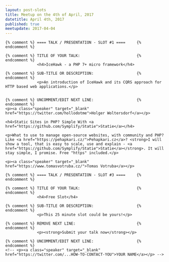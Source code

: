 ```yaml
---
layout: post-slots
title: Meetup on the 4th of April, 2017
datetitle: April 4th, 2017
published: true
meetupdate: 2017-04-04
---
```


<div class="slot span4"><div class="icon-awesome"><i class="icon-comment-alt"></i></div>

    {% comment %} ==== TALK / PRESENTATION - SLOT #1 ====     {% endcomment %}

    {% comment %} TITLE OF YOUR TALK:                         {% endcomment %}
                  <h4>IceHawk - a PHP 7+ micro framework</h4>

    {% comment %} SUB-TITLE OR DESCRIPTION:                   {% endcomment %}
                  <p>An introduction of IceHawk and its CQRS approach for HTTP based web applications.</p>


    {% comment %} UNCOMMENT/EDIT NEXT LINE:                   {% endcomment %}
    <p><a class="speaker" target="_blank" href="https://twitter.com/hollodotme">Holger Woltersdorf</a></p>

</div>

<div class="slot span4"><div class="icon-awesome"><i class="icon-comment-alt"></i></div>

    <h4>Static Sites in PHP? Simple With <a href="https://github.com/Symplify/Statie">Statie</a></h4>

    <p>What to use to manage open-source websites, with community and PHP? Like <a href="https://pehapkari.cz/">Pehapkari.cz</a>? <strong>I will show a tool, that is easy to scale, use and explain - <a href="https://github.com/Symplify/Statie">Statie</a></strong>. It will stay simple, I promise. Free "https" included.</p>

    <p><a class="speaker" target="_blank" href="https://www.tomasvotruba.cz/">Tomas Votruba</a></p>

</div>

<div class="slot span4"><div class="icon-awesome"><i class="icon-comment-alt"></i></div>

    {% comment %} ==== TALK / PRESENTATION - SLOT #3 ====     {% endcomment %}

    {% comment %} TITLE OF YOUR TALK:                         {% endcomment %}
                  <h4>Free Slot</h4>

    {% comment %} SUB-TITLE OR DESCRIPTION:                   {% endcomment %}
                  <p>This 25 minute slot could be yours!</p>

    {% comment %} REMOVE NEXT LINE:                           {% endcomment %}
                  <p><strong>Submit your talk now</strong></p>

    {% comment %} UNCOMMENT/EDIT NEXT LINE:                   {% endcomment %}
    <!-- <p><a class="speaker" target="_blank" href="https://twitter.com/...HOW-TO-CONTACT-YOU">YOUR NAME</a></p> -->

</div>


